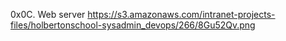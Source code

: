 0x0C. Web server
https://s3.amazonaws.com/intranet-projects-files/holbertonschool-sysadmin_devops/266/8Gu52Qv.png

